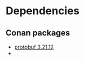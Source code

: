 # Dependencies

## Conan packages

* [protobuf 3.21.12](https://conan.io/center/recipes/protobuf)
* 
